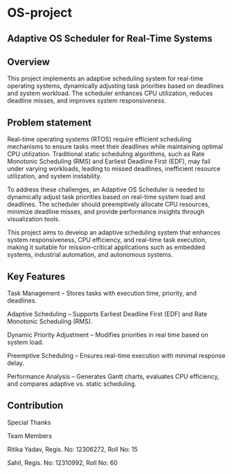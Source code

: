 # OS-project

## Adaptive OS Scheduler for Real-Time Systems

## Overview
This project implements an adaptive scheduling system for real-time operating systems, dynamically adjusting task priorities based on deadlines and system workload. The scheduler enhances CPU utilization, reduces deadline misses, and improves system responsiveness.

## Problem statement 
Real-time operating systems (RTOS) require efficient scheduling mechanisms to ensure tasks meet their deadlines while maintaining optimal CPU utilization. Traditional static scheduling algorithms, such as Rate Monotonic Scheduling (RMS) and Earliest Deadline First (EDF), may fail under varying workloads, leading to missed deadlines, inefficient resource utilization, and system instability.

To address these challenges, an Adaptive OS Scheduler is needed to dynamically adjust task priorities based on real-time system load and deadlines. The scheduler should preemptively allocate CPU resources, minimize deadline misses, and provide performance insights through visualization tools.

This project aims to develop an adaptive scheduling system that enhances system responsiveness, CPU efficiency, and real-time task execution, making it suitable for mission-critical applications such as embedded systems, industrial automation, and autonomous systems.


## Key Features
Task Management – Stores tasks with execution time, priority, and deadlines.

Adaptive Scheduling – Supports Earliest Deadline First (EDF) and Rate Monotonic Scheduling (RMS).

Dynamic Priority Adjustment – Modifies priorities in real time based on system load.

Preemptive Scheduling – Ensures real-time execution with minimal response delay.

Performance Analysis – Generates Gantt charts, evaluates CPU efficiency, and compares adaptive vs. static scheduling.

## Contribution 

Special Thanks

Team Members

Ritika Yadav, Regis. No: 12306272, Roll No: 15

Sahil, Regis. No: 12310992, Roll No: 60
